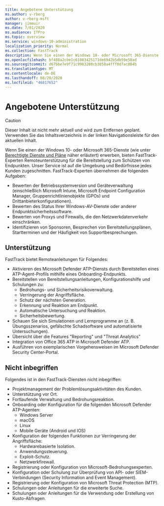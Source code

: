 ```yaml
---
title: Angebotene Unterstützung
ms.author: v-rberg
author: v-rberg-msft
manager: jimmuir
ms.date: 7/01/2020
ms.audience: ITPro
ms.topic: overview
ms.service: windows-10-administration
localization_priority: Normal
ms.collection: FastTrack
description: Wenn Sie einen der Windows 10- oder Microsoft 365-Dienste erwerben, bieten FastTrack-Experten Remoteunterstützung für die Bereitstellung zum Schützen von Endpunkten. Unser Service ist auf die Umgebung und Bedürfnisse jedes Kunden zugeschnitten.
ms.openlocfilehash: bf488a2cbe1c61083425171de6942b5db59e58ad
ms.sourcegitcommit: d67bbe7e9f71c9983280cb3858a4fff0d7ac884b
ms.translationtype: MT
ms.contentlocale: de-DE
ms.lasthandoff: 08/20/2020
ms.locfileid: "46817652"
---
```

# <a name="assistance-offered"></a>Angebotene Unterstützung  

> [!CAUTION]
> Dieser Inhalt ist nicht mehr aktuell und wird zum Entfernen geplant. Verwenden Sie das Inhaltsverzeichnis in der linken Navigationsleiste für den aktuellen Inhalt.

Wenn Sie einen der Windows 10- oder Microsoft 365-Dienste (wie unter [Berechtigte Dienste und Pläne](M365-eligible-services-and-plans.md) näher erläutert) erwerben, bieten FastTrack-Experten Remoteunterstützung für die Bereitstellung zum Schützen von Endpunkten. Unser Service ist auf die Umgebung und Bedürfnisse jedes Kunden zugeschnitten. FastTrack-Experten übernehmen die folgenden Aufgaben:
- Bewerten der Betriebssystemversion und Geräteverwaltung (einschließlich Microsoft Intune, Microsoft Endpoint Configuration Manager, Gruppenrichtlinienobjekte (GPOs) und Drittanbieterkonfigurationen).
- Bewerten des Status Ihrer Windows-AV-Dienste oder anderer Endpunktsicherheitssoftware.
- Bewerten von Proxys und Firewalls, die den Netzwerkdatenverkehr einschränken.
- Identifizieren von Sponsoren, Besprechen von Bereitstellungsplänen, Startterminen und der Häufigkeit von Supportbesprechungen.

## <a name="assistance"></a>Unterstützung

FastTrack bietet Remoteanleitungen für Folgendes:
- Aktivieren des Microsoft Defender ATP-Diensts durch Bereitstellen eines ATP-Agent-Profils mithilfe eines Onboarding-Endpunkts.
- Bereitstellen von Bereitstellungsanleitungen, Konfigurationshilfe und Schulungen zu:
    - Bedrohungs- und Sicherheitsrisikoverwaltung.
    - Verringerung der Angriffsfläche.
    - Schutz der nächsten Generation.
    - Erkennung und Reaktion am Endpunkt.
    - Automatische Untersuchung und Reaktion.
    - Sicherheitsbewertung.
- Schauen Sie sich Simulationen und Lernprogramme an (z. B. Übungsszenarios, gefälschte Schadsoftware und automatisierte Untersuchungen).
- Übersicht über die Features "Reporting" und "Threat Analytics"
- Integration von Office 365 ATP in Microsoft Defender ATP.
- Ausführen von exemplarischen Vorgehensweisen im Microsoft Defender Security Center-Portal.

## <a name="out-of-scope"></a>Nicht inbegriffen

Folgendes ist in den FastTrack-Diensten nicht inbegriffen:
- Projektmanagement der Problemlösungsaktivitäten des Kunden.
- Unterstützung vor Ort.
- Fortlaufende Verwaltung und Bedrohungsreaktion.
- Onboarding oder Konfiguration für die folgenden Microsoft Defender ATP-Agenten:
   - Windows Server
   - macOS
   - Linux
   - Mobile Geräte (Android und IOS)
- Konfiguration der folgenden Funktionen zur Verringerung der Angriffsfläche:
    - Hardwarebasierte Isolation.
    - Anwendungssteuerung.
    - Exploit-Schutz.
    - Netzwerkfirewall.
- Registrierung oder Konfiguration von Microsoft-Bedrohungsexperten.
- Konfiguration oder Schulung zur Überprüfung von API- oder SIEM-Verbindungen (Security Information and Event Management).
- Registrierung oder Konfiguration von Microsoft Threat Protection (MTP).
- Schulungen oder Anleitungen für die erweiterte Suche.
- Schulungen oder Anleitungen für die Verwendung oder Erstellung von Kusto-Abfragen.
